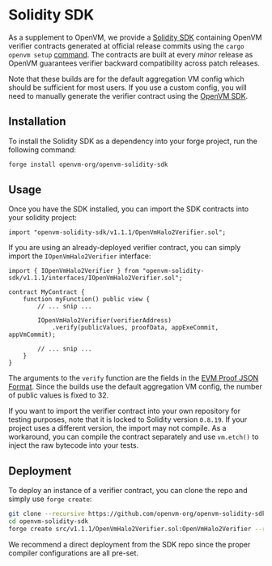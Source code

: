 # Solidity SDK

As a supplement to OpenVM, we provide a [Solidity SDK](https://github.com/openvm-org/openvm-solidity-sdk) containing OpenVM verifier contracts generated at official release commits using the `cargo openvm setup` [command](../advanced-usage/sdk.md#setup). The contracts are built at every _minor_ release as OpenVM guarantees verifier backward compatibility across patch releases. 

Note that these builds are for the default aggregation VM config which should be sufficient for most users. If you use a custom config, you will need to manually generate the verifier contract using the [OpenVM SDK](../advanced-usage/sdk.md).

## Installation

To install the Solidity SDK as a dependency into your forge project, run the following command:

```bash
forge install openvm-org/openvm-solidity-sdk
```

## Usage

Once you have the SDK installed, you can import the SDK contracts into your solidity project:

```solidity
import "openvm-solidity-sdk/v1.1.1/OpenVmHalo2Verifier.sol";
```

If you are using an already-deployed verifier contract, you can simply import the `IOpenVmHalo2Verifier` interface:

```solidity
import { IOpenVmHalo2Verifier } from "openvm-solidity-sdk/v1.1.1/interfaces/IOpenVmHalo2Verifier.sol";

contract MyContract {
    function myFunction() public view {
        // ... snip ...

        IOpenVmHalo2Verifier(verifierAddress)
            .verify(publicValues, proofData, appExeCommit, appVmCommit);

        // ... snip ...
    }
}
```

The arguments to the `verify` function are the fields in the [EVM Proof JSON Format](./verify.md#evm-proof-json-format).
Since the builds use the default aggregation VM config, the number of public values is fixed to 32.

If you want to import the verifier contract into your own repository for testing purposes, note that it is locked to Solidity version `0.8.19`. If your project uses a different version, the import may not compile. As a workaround, you can compile the contract separately and use `vm.etch()` to inject the raw bytecode into your tests.

## Deployment

To deploy an instance of a verifier contract, you can clone the repo and simply use `forge create`:

```bash
git clone --recursive https://github.com/openvm-org/openvm-solidity-sdk.git
cd openvm-solidity-sdk
forge create src/v1.1.1/OpenVmHalo2Verifier.sol:OpenVmHalo2Verifier --rpc-url $RPC --private-key $PRIVATE_KEY --broadcast
```

We recommend a direct deployment from the SDK repo since the proper compiler configurations are all pre-set.
